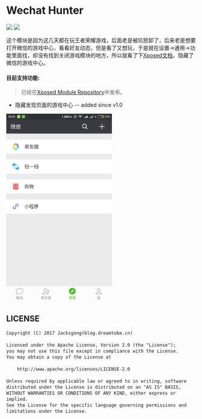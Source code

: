 # Wechat Hunter

![][wechat_hunter_svg]
![][xposed_module_svg]

这个模块是因为这几天都在玩王者荣耀游戏，后面老是被坑怒卸了，后来老是想要打开微信的游戏中心，看看好友动态，但是看了又想玩，于是就在设置->通用->功能里面找，却没有找到关闭游戏模块的地方，所以就看了下[Xposed文档](https://github.com/rovo89/XposedBridge/wiki/Development-tutorial)，隐藏了微信的游戏中心。

#### 目前支持功能:

> 已经在[Xposed Module Repository](http://repo.xposed.info/module/cn.dreamtobe.xposed.wechathunter)中发布。

- 隐藏发现页面的游戏中心 -- added since v1.0

<img src="https://raw.githubusercontent.com/Jacksgong/wechat-hunter/master/arts/no-game.png" height="500px"/>

## LICENSE

```
Copyright (C) 2017 Jacksgong(blog.dreamtobe.cn)

Licensed under the Apache License, Version 2.0 (the "License");
you may not use this file except in compliance with the License.
You may obtain a copy of the License at

    http://www.apache.org/licenses/LICENSE-2.0

Unless required by applicable law or agreed to in writing, software
distributed under the License is distributed on an "AS IS" BASIS,
WITHOUT WARRANTIES OR CONDITIONS OF ANY KIND, either express or implied.
See the License for the specific language governing permissions and
limitations under the License.
```

[xposed_module_svg]: https://img.shields.io/badge/Xposed-Module-orange.svg
[wechat_hunter_svg]: https://img.shields.io/badge/Wechat-Hunter-green.svg
